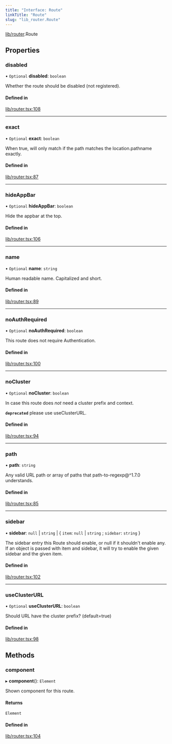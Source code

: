 ```yaml
---
title: "Interface: Route"
linkTitle: "Route"
slug: "lib_router.Route"
---
```


[lib/router](../modules/lib_router.md).Route

## Properties

### disabled

• `Optional` **disabled**: `boolean`

Whether the route should be disabled (not registered).

#### Defined in

[lib/router.tsx:108](https://github.com/headlamp-k8s/headlamp/blob/1ae27053/frontend/src/lib/router.tsx#L108)

___

### exact

• `Optional` **exact**: `boolean`

When true, will only match if the path matches the location.pathname exactly.

#### Defined in

[lib/router.tsx:87](https://github.com/headlamp-k8s/headlamp/blob/1ae27053/frontend/src/lib/router.tsx#L87)

___

### hideAppBar

• `Optional` **hideAppBar**: `boolean`

Hide the appbar at the top.

#### Defined in

[lib/router.tsx:106](https://github.com/headlamp-k8s/headlamp/blob/1ae27053/frontend/src/lib/router.tsx#L106)

___

### name

• `Optional` **name**: `string`

Human readable name. Capitalized and short.

#### Defined in

[lib/router.tsx:89](https://github.com/headlamp-k8s/headlamp/blob/1ae27053/frontend/src/lib/router.tsx#L89)

___

### noAuthRequired

• `Optional` **noAuthRequired**: `boolean`

This route does not require Authentication.

#### Defined in

[lib/router.tsx:100](https://github.com/headlamp-k8s/headlamp/blob/1ae27053/frontend/src/lib/router.tsx#L100)

___

### noCluster

• `Optional` **noCluster**: `boolean`

In case this route does *not* need a cluster prefix and context.

**`deprecated`** please use useClusterURL.

#### Defined in

[lib/router.tsx:94](https://github.com/headlamp-k8s/headlamp/blob/1ae27053/frontend/src/lib/router.tsx#L94)

___

### path

• **path**: `string`

Any valid URL path or array of paths that path-to-regexp@^1.7.0 understands.

#### Defined in

[lib/router.tsx:85](https://github.com/headlamp-k8s/headlamp/blob/1ae27053/frontend/src/lib/router.tsx#L85)

___

### sidebar

• **sidebar**: ``null`` \| `string` \| { `item`: ``null`` \| `string` ; `sidebar`: `string`  }

The sidebar entry this Route should enable, or null if it shouldn't enable any. If an object is passed with item and sidebar, it will try to enable the given sidebar and the given item.

#### Defined in

[lib/router.tsx:102](https://github.com/headlamp-k8s/headlamp/blob/1ae27053/frontend/src/lib/router.tsx#L102)

___

### useClusterURL

• `Optional` **useClusterURL**: `boolean`

Should URL have the cluster prefix? (default=true)

#### Defined in

[lib/router.tsx:98](https://github.com/headlamp-k8s/headlamp/blob/1ae27053/frontend/src/lib/router.tsx#L98)

## Methods

### component

▸ **component**(): `Element`

Shown component for this route.

#### Returns

`Element`

#### Defined in

[lib/router.tsx:104](https://github.com/headlamp-k8s/headlamp/blob/1ae27053/frontend/src/lib/router.tsx#L104)

